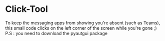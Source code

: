 # Click-Tool
To keep the messaging apps from showing you're absent (such as Teams), this small code clicks on the left corner of the screen while you're gone ;)
P.S : you need to download the pyautgui package 
